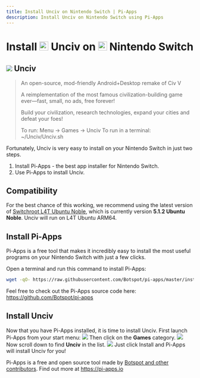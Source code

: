 ```yaml
---
title: Install Unciv on Nintendo Switch | Pi-Apps
description: Install Unciv on Nintendo Switch using Pi-Apps
---
```

<div class="simple-install-content content">

# Install <img src="/img/app-icons/Unciv/icon-64.png" height=24> Unciv on <img src=/img/other-icons/switch-icon.svg height=24> Nintendo Switch

## <img src="/img/app-icons/Unciv/icon-64.png"> Unciv
> An open-source, mod-friendly Android+Desktop remake of Civ V
> 
> A reimplementation of the most famous civilization-building game ever—fast,
> small, no ads, free forever!
> 
> Build your civilization, research technologies, expand your cities and
> defeat your foes!
> 
> To run: Menu -> Games -> Unciv
> To run in a terminal: ~/Unciv/Unciv.sh

Fortunately, Unciv is very easy to install on your Nintendo Switch in just two steps.
1. Install Pi-Apps - the best app installer for Nintendo Switch.
2. Use Pi-Apps to install Unciv.
</div>
<div class="simple-install-content content">

## Compatibility
For the best chance of this working, we recommend using the latest version of [Switchroot L4T Ubuntu Noble](https://wiki.switchroot.org/wiki/linux/l4t-ubuntu-noble-installation-guide), which is currently version **5.1.2 Ubuntu Noble**.
Unciv will run on L4T Ubuntu ARM64.
</div>
<div class="simple-install-content content">

## Install Pi-Apps

Pi-Apps is a free tool that makes it incredibly easy to install the most useful programs on your Nintendo Switch with just a few clicks.

Open a terminal and run this command to install Pi-Apps:
```bash
wget -qO- https://raw.githubusercontent.com/Botspot/pi-apps/master/install | bash
```
Feel free to check out the Pi-Apps source code here: https://github.com/Botspot/pi-apps
</div>
<div class="simple-install-content content">

## Install Unciv

Now that you have Pi-Apps installed, it is time to install Unciv.
First launch Pi-Apps from your start menu:
<img src="/img/start-menu.png">
Then click on the <b>Games</b> category.
<img src="/img/category-selections/Games.png">
Now scroll down to find <b>Unciv</b> in the list.
<img src="/img/app-icons/Unciv/app-selection.png">
Just click Install and Pi-Apps will install Unciv for you!
</div>
<div class="simple-install-content content">

Pi-Apps is a free and open source tool made by [Botspot and other contributors](/about/#contributors). Find out more at https://pi-apps.io
</div>

